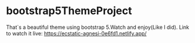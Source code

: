 # bootstrap5ThemeProject
That`s a beautiful theme using bootstrap 5.Watch and enjoy(Like I did). 
Link to watch it live: https://ecstatic-agnesi-0e6fd1.netlify.app/
